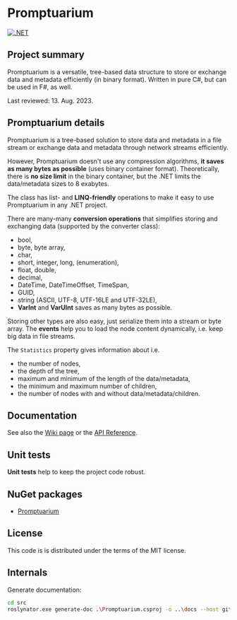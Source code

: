 # Promptuarium

[![.NET](https://github.com/fuszenecker/Promptuarium/actions/workflows/dotnet.yml/badge.svg)](https://github.com/fuszenecker/Promptuarium/actions/workflows/dotnet.yml)

## Project summary

Promptuarium is a versatile, tree-based data structure to store or exchange data and metadata efficiently (in binary format). Written in pure C#, but can be used in F#, as well.

Last reviewed: 13. Aug. 2023.

## Promptuarium details

Promptuarium is a tree-based solution to store data and metadata in a file stream or exchange data and metadata through network streams efficiently.

However, Promptuarium doesn't use any compression algorithms, **it saves as many bytes as possible** (uses binary container format). Theoretically, there is **no size limit** in the binary container, but the .NET limits the data/metadata sizes to 8 exabytes.

The class has list- and **LINQ-friendly** operations to make it easy to use Promptuarium in any .NET project.

There are many-many **conversion operations** that simplifies storing and exchanging data (supported by the converter class):

* bool,
* byte, byte array,
* char,
* short, integer, long, (enumeration),
* float, double,
* decimal,
* DateTime, DateTimeOffset, TimeSpan,
* GUID,
* string (ASCII, UTF-8, UTF-16LE and UTF-32LE),
* **VarInt** and **VarUInt** saves as many bytes as possible.

Storing other types are also easy, just serialize them into a stream or byte array.
The **events** help you to load the node content dynamically, i.e. keep big data in file streams.

The ```Statistics``` property gives information about i.e.

* the number of nodes,
* the depth of the tree,
* maximum and minimum of the length of the data/metadata,
* the minimum and maximum number of children,
* the number of nodes with and without data/metadata/children.

## Documentation

See also the [Wiki page](https://github.com/fuszenecker/Promptuarium/wiki/Examples) or the [API Reference](docs/README.md).

## Unit tests

**Unit tests** help to keep the project code robust.

## NuGet packages

* [Promptuarium](https://www.nuget.org/packages/Promptuarium/)

## License

This code is is distributed under the terms of the MIT license.

## Internals

Generate documentation:

```sh
cd src
roslynator.exe generate-doc .\Promptuarium.csproj -o ..\docs --host github --heading "Promptuarium API Reference"
```
